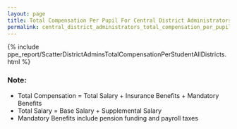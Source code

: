 ```yaml
---
layout: page
title: Total Compensation Per Pupil For Central District Administrators
permalink: central_district_administrators_total_compensation_per_pupil
---
```



{% include ppe_report/ScatterDistrictAdminsTotalCompensationPerStudentAllDistricts.html %}

### Note:
- Total Compensation = Total Salary + Insurance Benefits + Mandatory Benefits
- Total Salary = Base Salary + Supplemental Salary
- Mandatory Benefits include pension funding and payroll taxes

